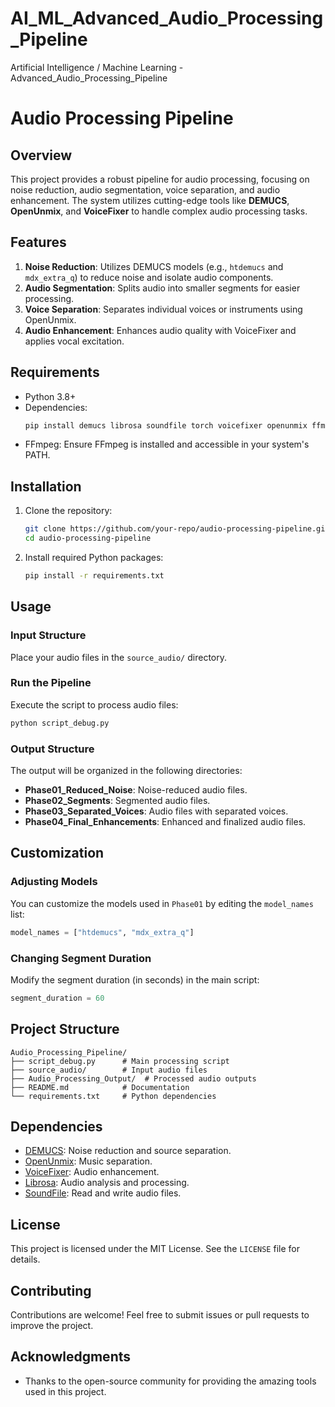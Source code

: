# AI_ML_Advanced_Audio_Processing_Pipeline
Artificial Intelligence / Machine Learning - Advanced_Audio_Processing_Pipeline

# Audio Processing Pipeline

## Overview

This project provides a robust pipeline for audio processing, focusing on noise reduction, audio segmentation, voice separation, and audio enhancement. The system utilizes cutting-edge tools like **DEMUCS**, **OpenUnmix**, and **VoiceFixer** to handle complex audio processing tasks.

## Features

1. **Noise Reduction**: Utilizes DEMUCS models (e.g., `htdemucs` and `mdx_extra_q`) to reduce noise and isolate audio components.
2. **Audio Segmentation**: Splits audio into smaller segments for easier processing.
3. **Voice Separation**: Separates individual voices or instruments using OpenUnmix.
4. **Audio Enhancement**: Enhances audio quality with VoiceFixer and applies vocal excitation.

## Requirements

- Python 3.8+
- Dependencies:
  ```bash
  pip install demucs librosa soundfile torch voicefixer openunmix ffmpeg-python
  ```
- FFmpeg: Ensure FFmpeg is installed and accessible in your system's PATH.

## Installation

1. Clone the repository:
   ```bash
   git clone https://github.com/your-repo/audio-processing-pipeline.git
   cd audio-processing-pipeline
   ```
2. Install required Python packages:
   ```bash
   pip install -r requirements.txt
   ```

## Usage

### Input Structure

Place your audio files in the `source_audio/` directory.

### Run the Pipeline

Execute the script to process audio files:

```bash
python script_debug.py
```

### Output Structure

The output will be organized in the following directories:

- **Phase01\_Reduced\_Noise**: Noise-reduced audio files.
- **Phase02\_Segments**: Segmented audio files.
- **Phase03\_Separated\_Voices**: Audio files with separated voices.
- **Phase04\_Final\_Enhancements**: Enhanced and finalized audio files.

## Customization

### Adjusting Models

You can customize the models used in `Phase01` by editing the `model_names` list:

```python
model_names = ["htdemucs", "mdx_extra_q"]
```

### Changing Segment Duration

Modify the segment duration (in seconds) in the main script:

```python
segment_duration = 60
```

## Project Structure

```
Audio_Processing_Pipeline/
├── script_debug.py      # Main processing script
├── source_audio/        # Input audio files
├── Audio_Processing_Output/  # Processed audio outputs
├── README.md            # Documentation
└── requirements.txt     # Python dependencies
```

## Dependencies

- [DEMUCS](https://github.com/facebookresearch/demucs): Noise reduction and source separation.
- [OpenUnmix](https://github.com/sigsep/open-unmix-pytorch): Music separation.
- [VoiceFixer](https://github.com/haoheliu/voicefixer): Audio enhancement.
- [Librosa](https://librosa.org/): Audio analysis and processing.
- [SoundFile](https://pysoundfile.readthedocs.io/): Read and write audio files.

## License

This project is licensed under the MIT License. See the `LICENSE` file for details.

## Contributing

Contributions are welcome! Feel free to submit issues or pull requests to improve the project.

## Acknowledgments

- Thanks to the open-source community for providing the amazing tools used in this project.

